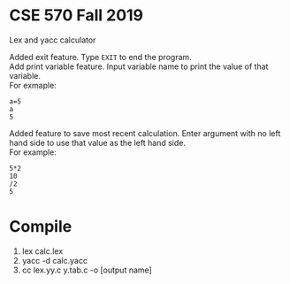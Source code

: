 # CSE 570 Fall 2019

Lex and yacc calculator

Added exit feature. Type ```EXIT``` to end the program.  
Add print variable feature. Input variable name to print the value of that variable.  
For exmaple:  
```
a=5
a
5
```
Added feature to save most recent calculation. Enter argument with no left hand side to use that value as the left hand side.  
For example:
```
5*2
10
/2
5
```

# Compile 
1. lex calc.lex
2. yacc -d calc.yacc
3. cc lex.yy.c y.tab.c -o [output name]
